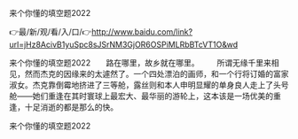 来个你懂的填空题2022

👉最/新/观/看/入/口/👉http://www.baidu.com/link?url=jHz8AcivB1yuSpc8sJSrNM3GjOR6OSPiMLRbBTcVT1O&wd

来个你懂的填空题2022　　路在哪里，故乡就在哪里。
　　所谓无缘千里来相见，然而杰克的因缘来的太遽然了。一个四处漂泊的画师，和一个行将订婚的富家淑女。杰克靠倒霉地挤进了三等舱，露丝则和本人申明显耀的单身良人走上了头号舱——她们重逢在其时寰球上最宏大、最华丽的游轮上，这本该是一场优美的重逢，十足消逝的都是那么的快。


来个你懂的填空题2022

